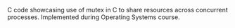 C code showcasing use of mutex in C to share resources across concurrent processes. Implemented during Operating Systems course. 
